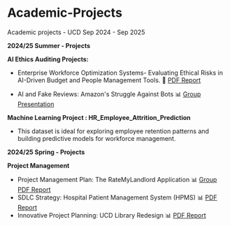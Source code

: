 # Academic-Projects
Academic projects - UCD Sep 2024 - Sep 2025

**2024/25 Summer - Projects**

**AI Ethics Auditing Projects:**
- Enterprise Workforce Optimization Systems- Evaluating Ethical Risks in AI-Driven Budget and People Management Tools. 📄 [PDF Report](AI_Ethics&Auditing/AI_Ethics_Auditing_Project.pdf)

- AI and Fake Reviews: Amazon's Struggle Against Bots 📊 [Group Presentation](AI_Ethics&Auditing/AI_Fake_Reviews_Amazons_struggle_against_Bot.pdf)

**Machine Learning Project :  HR_Employee_Attrition_Prediction**
- This dataset is ideal for exploring employee retention patterns and building predictive models for workforce management.

**2024/25 Spring - Projects**

**Project Management**
  - Project Management Plan: The RateMyLandlord Application 📊 [Group PDF Report](Project_Management/Project_Management/Project_Management_Plan-RateMyLandlord.pdf)
  - SDLC Strategy: Hospital Patient Management System (HPMS) 📊 [PDF Report](Project_Management/Project_Management/SDLC_Approach_for_Effective_HPMS.pdf)
  - Innovative Project Planning: UCD Library Redesign 📊 [PDF Report](Project_Management/Project_Management/Project_Planning:UCD_Library_Redesign.pdf)
